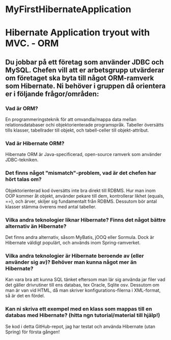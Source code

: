 # MyFirstHibernateApplication
<h1>Hibernate Application tryout with MVC.  -  ORM</h1>


<h2>Du jobbar på ett företag som använder JDBC och MySQL. Chefen vill att er arbetsgrupp utvärderar om företaget ska byta till något ORM-ramverk som Hibernate. Ni behöver i gruppen då orientera er i följande frågor/områden:</h2>

<h3>Vad är ORM?</h3>
<p>En programmeringsteknik för att omvandla/mappa data mellan relationsdatabaser ochi objektorienterade programspråk. Tabeller översätts tills klasser, tabellrader till objekt, och tabell-celler till objekt-attribut.</p>

<h3>Vad är Hibernate ORM?</h3>
<p>Hibernate ORM är Java-specificerad, open-source ramverk som använder JDBC-tekniken. </p>

<h3>Det finns något "mismatch"-problem, vad är det chefen har hört talas om?</h3>
<p>Objektorienterad kod översätts inte bra direkt till RDBMS. Hur man inom OOP kommer åt objekt, använder pekare till dem, kontrollerar likhet (equals, ==), och ärver, skiljer sig fundamentalt från RDBMS. Dessutom bör antal klasser stämma överens med antal tabeller.</p>

<h3>Vilka andra teknologier liknar Hibernate? Finns det något bättre alternativ än Hibernate?</h3>
<p>Det finns andra alternativ, såsom MyBatis, jOOQ eller Sormula. Dock är Hibernate väldigt populärt, och används inom Spring-ramverket.</p>

<h3>Vilka andra teknologier är Hibernate beroende av (eller använder sig av)? Behöver man kunna något mer än Hibernate?</h3>
<p>Kan vara bra att kunna SQL tänket eftersom man lär sig använda jar filer vad det gäller drivrutiner till ens databas, tex Oracle, Sqlite osv. Dessutom om man är van vid HTML, då man skriver konfigurations-filerna i XML-format, så är det en fördel.</p>

<h3>Kan ni skriva ett exempel med en klass som mappas till en databas med Hibernate? (hitta ngn tutorial/material till hjälp!)</h3>
<p>Se kod i detta GitHub-repot, jag har testat och använda Hibernate (utan Spring) för första gången! </p>
